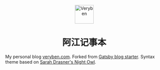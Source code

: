 <p align="center">
  <a href="https://www.veryben.com">
    <img alt="Veryben" src="https://veryben.com/icons/icon-144x144.png" width="60" />
  </a>
</p>
<h1 align="center">
  阿江记事本
</h1>

My personal blog [veryben.com](https://veryben.com/). Forked from [Gatsby blog starter](https://github.com/gatsbyjs/gatsby-starter-blog). Syntax theme based on [Sarah Drasner's Night Owl](https://github.com/sdras/night-owl-vscode-theme/).
